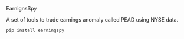 EarnignsSpy

A set of tools to trade earnings anomaly called PEAD using NYSE data.

```
pip install earningspy 
```
